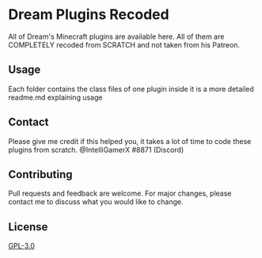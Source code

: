 # Dream Plugins Recoded

All of Dream's Minecraft plugins are available here. All of them are COMPLETELY recoded from SCRATCH and not taken from his Patreon.

## Usage

Each folder contains the class files of one plugin inside it is a more detailed readme.md explaining usage

## Contact

Please give me credit if this helped you, it takes a lot of time to code these plugins from scratch. @IntelliGamerX #8871 (Discord)

## Contributing
Pull requests and feedback are welcome. For major changes, please contact me  to discuss what you would like to change.

## License
[GPL-3.0](https://choosealicense.com/licenses/gpl-3.0/)
